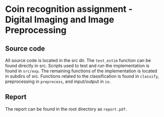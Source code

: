 # Coin recognition assignment - Digital Imaging and Image Preprocessing

## Source code
All source code is located in the src dir. The `test_estim` function can be
found directly in src. Scripts used to test and run the implementation is found
in `src/exp`. The remaining functions of the implementation is located in
subdirs of src. Functions related to the classification is found in `classify`,
preprocessing in `preprocess`, and input/output in `io`.

## Report
The report can be found in the root directory as `report.pdf`.
